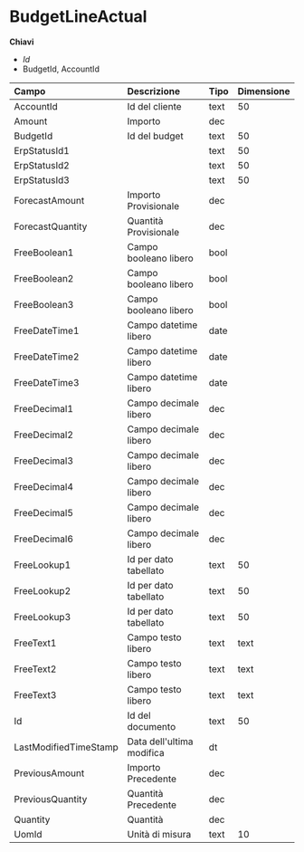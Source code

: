 # BudgetLineActual

  
 **Chiavi**

* _Id_
* BudgetId, AccountId

| Campo | Descrizione | Tipo | Dimensione |
| :--- | :--- | :--- | :--- |
| AccountId | Id del cliente | text | 50 |
| Amount | Importo | dec |  |
| BudgetId | Id del budget | text | 50 |
| ErpStatusId1 |  | text | 50 |
| ErpStatusId2 |  | text | 50 |
| ErpStatusId3 |  | text | 50 |
| ForecastAmount | Importo Provisionale | dec |  |
| ForecastQuantity | Quantità Provisionale | dec |  |
| FreeBoolean1 | Campo booleano libero | bool |  |
| FreeBoolean2 | Campo booleano libero | bool |  |
| FreeBoolean3 | Campo booleano libero | bool |  |
| FreeDateTime1 | Campo datetime libero | date |  |
| FreeDateTime2 | Campo datetime libero | date |  |
| FreeDateTime3 | Campo datetime libero | date |  |
| FreeDecimal1 | Campo decimale libero | dec |  |
| FreeDecimal2 | Campo decimale libero | dec |  |
| FreeDecimal3 | Campo decimale libero | dec |  |
| FreeDecimal4 | Campo decimale libero | dec |  |
| FreeDecimal5 | Campo decimale libero | dec |  |
| FreeDecimal6 | Campo decimale libero | dec |  |
| FreeLookup1 | Id per dato tabellato | text | 50 |
| FreeLookup2 | Id per dato tabellato | text | 50 |
| FreeLookup3 | Id per dato tabellato | text | 50 |
| FreeText1 | Campo testo libero | text | text |
| FreeText2 | Campo testo libero | text | text |
| FreeText3 | Campo testo libero | text | text |
| Id | Id del documento | text | 50 |
| LastModifiedTimeStamp | Data dell'ultima modifica | dt |  |
| PreviousAmount | Importo Precedente | dec |  |
| PreviousQuantity | Quantità Precedente | dec |  |
| Quantity | Quantità | dec |  |
| UomId | Unità di misura | text | 10 |

